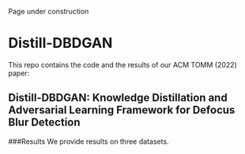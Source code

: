 Page under construction 
# Distill-DBDGAN
This repo contains the code and the results of our ACM TOMM (2022) paper:
## Distill-DBDGAN: Knowledge Distillation and Adversarial Learning Framework for Defocus Blur Detection

###Results
We provide results on three datasets.
